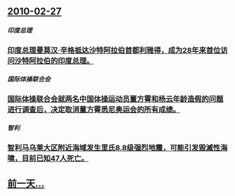 ## [2010-02-27](/zh/news/2010/02/27/index.md)

##### 印度总理
### [ 印度总理曼莫汉·辛格抵达沙特阿拉伯首都利雅得，成为28年来首位访问沙特阿拉伯的印度总理。](/zh/news/2010/02/27/印度总理曼莫汉-辛格抵达沙特阿拉伯首都利雅得-成为28年来首位访问沙特阿拉伯的印度总理.md)
##### 国际体操联合会
### [ 国际体操联合会就两名中国体操运动员董方霄和杨云年龄造假的问题进行调查后，决定取消董方霄悉尼奥运会的所有成绩。](/zh/news/2010/02/27/国际体操联合会就两名中国体操运动员董方霄和杨云年龄造假的问题进行调查后-决定取消董方霄悉尼奥运会的所有成绩.md)
##### 智利
### [ 智利马乌莱大区附近海域发生里氏8.8级强烈地震，可能引发毀滅性海啸，目前已知47人死亡。](/zh/news/2010/02/27/智利马乌莱大区附近海域发生里氏88级强烈地震-可能引发毀滅性海啸-目前已知47人死亡.md)
## [前一天...](/zh/news/2010/02/26/index.md)

